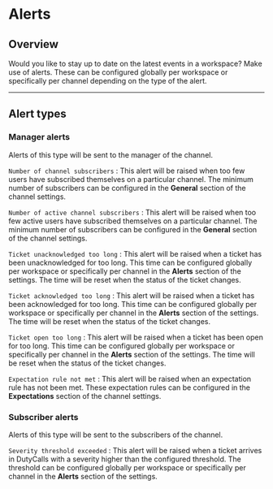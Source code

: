 # Alerts

## Overview

Would you like to stay up to date on the latest events in a workspace? Make use of alerts. These can be configured globally per workspace or specifically per channel depending on the type of the alert.

---

## Alert types

### Manager alerts

Alerts of this type will be sent to the manager of the channel.

`Number of channel subscribers`
:   This alert will be raised when too few users have subscribed themselves on a particular channel. The minimum number of subscribers can be configured in the **General** section of the channel settings.

`Number of active channel subscribers`
:   This alert will be raised when too few active users have subscribed themselves on a particular channel. The minimum number of subscribers can be configured in the **General** section of the channel settings.

`Ticket unacknowledged too long`
:   This alert will be raised when a ticket has been unacknowledged for too long. This time can be configured globally per workspace or specifically per channel in the **Alerts** section of the settings. The time will be reset when the status of the ticket changes.

`Ticket acknowledged too long`
:   This alert will be raised when a ticket has been acknowledged for too long. This time can be configured globally per workspace or specifically per channel in the **Alerts** section of the settings. The time will be reset when the status of the ticket changes.

`Ticket open too long`
: This alert will be raised when a ticket has been open for too long. This time can be configured globally per workspace or specifically per channel in the **Alerts** section of the settings. The time will be reset when the status of the ticket changes.

`Expectation rule not met`
:   This alert will be raised when an expectation rule has not been met. These expectation rules can be configured in the **Expectations** section of the channel settings.

### Subscriber alerts

Alerts of this type will be sent to the subscribers of the channel.

`Severity threshold exceeded`
:   This alert will be raised when a ticket arrives in DutyCalls with a severity higher than the configured threshold. The threshold can be configured globally per workspace or specifically per channel in the **Alerts** section of the settings.

